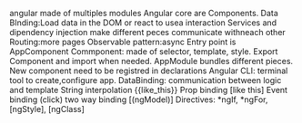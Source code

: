 angular made of multiples modules
Angular core are Components.
Data BInding:Load data in the DOM or react to usea interaction
Services and dipendency injection make different peces communicate withneach other
Routing:more pages
Observable pattern:async
Entry point is AppComponent
Commponent:  made of selector, template, style.
Export Component and import when needed.
AppModule bundles different pieces.
New component need to be registred in declarations
Angular CLI: terminal tool to create,configure app.
DataBinding: communication between logic and template
String interpolation {{like_this}}
Prop binding [like this]
Event binding (click)
two way binding [(ngModel)]
Directives: *ngIf, *ngFor, [ngStyle], [ngClass]
